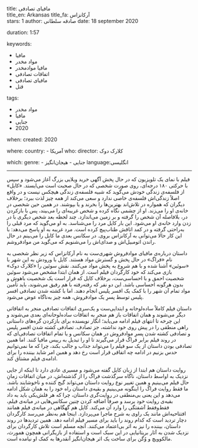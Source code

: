 
title: مافیای تصادفی  
title_en: Arkansas 
title_fa: آرکانزاس  
stars: 1
author: صادقه سلطانی
date: 18 september 2020

duration: 1:57

keywords:
  - مافیا
  - مواد مخدر
  - مافیا موادمخدر
  - اتفاقات تصادفی
  - مافیای تصادفی
  - قتل

tags:
  - مواد مخدر
  - مافیا 
  - جنایی 
  - 2020

when:
  created: 2020

where:
  country:
    - آمریکا 
who:
  director: کلارک دوک
   
which:
  genre:
    - جنایی
    - هیجان‌انگیز
  language:انگلیسی
    
---

فیلم با نمای یک تلویزیون که در حال پخش آگهی خرید ویلایی بزرگ آغاز می‌شود و سپس با حرکتی ۱۸۰ درجه‌ای، روی صورت شخصی که در حال صحبت است می‌ایستد. «کایل» از فلسفه‌ی زندگی خودش می‌گوید که شبیه فلسفه‌ی زندگی هیچکس نیست و در واقع اصلاً زندگی‌اش فلسفه‌ی خاصی ندارد و سعی می‌کند از همه چیز لذت ببرد؛ برخلاف دیگران که همواره در تلاش‌اند بهترین‌ها را بخرند و یا بپوشند. در همین حین شخصی درِ خانه‌ی او را می‌زند. او از چشمی نگاه کرده و شخص غریبه‌ای را می‌بیند، پس با بازکردن در، بلافاصله آن شخص را گرفته و بر زمین می‌اندازد. چند لحظه بعد شخص دیگری با در زدن وارد خانه‌ی او می‌شود. این بار کایل مرد را می‌شناسد. به او می‌گوید که مرد قبلی را به‌راحتی گرفته و در کمد اتاقش طناب‌پیچ کرده است. مرد غریبه به او پاسخ می‌دهد: با این کار حالا می‌توانی به آرکانزاس بروی. در سکانس بعدی ما کایل را می‌بینم در حال راندن اتومبیل‌اش و صدای‌اش را می‌شنویم که می‌گوید من مواد‌فروشم.

داستان درباره‌ی مافیای موادفروش شهری‌ست به نام آرکانزاس که زیر نظر شخصی به نام «فراگ» در حال پخش و گسترش مواد هستند. کایل با ورودش به این شهر با «سوئین» آشنا شده و با هم شروع به پخش مواد می‌کنند. نقش سوئین را «کلارک دوک» بازی می‌کند که خود کارگردان فیلم است. از همان ابتدا مشخص می‌شود سوئین شخصیت احمق و با احساسی‌ست، برخلاف کایل که قرار است یک شخصیت باهوش و بدون هرگونه احساسی باشد. این دو نفر که رفته‌رفته با هم رفیق می‌شوند، باید تأمین مواد تمام آن شهر را با کمک یک افسر پلیس انجام دهند. اما با کشته شدن تصادفی افسر پلیس توسط پسرِ یک موادفروش، همه چیز به‌ناگاه عوض می‌شود.

داستان فیلم کاملاً ساده‌لوحانه و ابتدایی‌ست و یک‌سری اتفاقات تصادفی منجر به اتفاقاتی دیگر می‌شوند و همان اتفاقات باز هم منجر به اتفاقات ساده‌لوحانه‌ای بعدی می‌شوند و این چرخه تا انتهای فیلم ادامه می‌یابد؛ انگار نویسنده برای بازکردن گره‌های داستانی راهی منطقی را در پیش روی خود نداشته، جز تصادف. تصادفی کشته شدن افسر پلیس و تصادفی کشته شدن  پسرِ موادفروش در همان سکانس و یا تمام اتفاقات تصادفی‌ای که در روند فیلم برابر فراگ قرار می‌گیرند تا او را تبدیل به رییس مافیا کنند. اما همین تصادفی بودن داستان از یک سو فیلم را می‌تواند جذاب و جالب بکند، چرا که ما نمی‌توانیم حدس بزنیم در ادامه چه اتفاقی قرار است رخ دهد و همین امر شاید بیننده را برای ادامه‌ی فیلم مشتاق کند.

روایت داستان هم ابتدا از زبان کایل گفته می‌شود و مسیری عادی دارد تا اینکه از جایی نزدیک به اواسط داستان، ناگاه سرگذشت فراگ را از گذشته‌اش، در میان اتفاقات زمانِ حال فیلم می‌بینیم و همین تغییر نوع روایت داستان می‌تواند گیج کننده و ناخوشایند باشد. ما فقط روایت فراگ را اینگونه می‌بینیم و بقیه‌ی داستان راه خود را به همان شکل ادامه می‌دهد و این یعنی بی‌منطقی در روایت‌گری داستان، چرا که هر فلش‌بکی باید به داد بقیه‌ی روایت خود برسد و صرفاً اضافه کردن چنین سکانس‌هایی در میانه‌ی فیلم، فقط‌و‌فقط آشفتگی را وارد آن می‌کند. کایل هم گهگاهی در میانه‌ی فیلم همانند افتتاحیه‌اش مانند یک راوی به شرح ماجرا می‌پردازد. اینجا هم به‌نظر می‌رسد کارگردان دچار تردید است که کدام روند را باید برای مسیر فیلم ادامه دهد. همین تردیدها در روند داستان، بیننده را نیز به اثر بی‌اعتماد می‌کنند. آنچه مسلم است تلاش کارگردان برای نزدیک شدن به‌ آثار بریتانیایی در این سبک است و استفاده از بازیگرانی همچون همورث، مالکوویچ و وُگن برای ساخت یک اثر هیجان‌انگیز آنقدرها به کمک او نیامده است. 